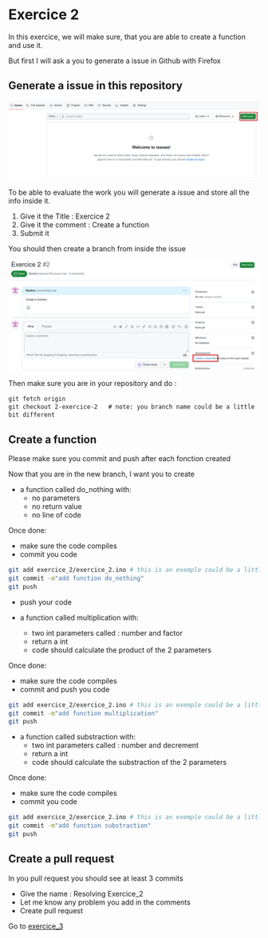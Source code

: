 # Exercice 2 

In this exercice, we will make sure, that you are able to create a function and use it.

But first I will ask a you to generate a issue in Github with Firefox

## Generate a issue in this repository

![Generate Issue](../exercice_1/img/1-create-issue.png)

To be able to evaluate the work you will generate a issue and store all the info inside it.

1. Give it the Title : Exercice 2
1. Give it the comment : Create a function
1. Submit it

You should then create a branch from inside the issue

![Create a Branch](img/1-create-branch.png)

Then make sure you are in your repository and do :
```
git fetch origin
git checkout 2-exercice-2   # note: you branch name could be a little bit different
```

## Create a function

Please make sure you commit and push after each fonction created

Now that you are in the new branch, I want you to create 
- a function called do_nothing with:
  - no parameters
  - no return value
  - no line of code

Once done: 
- make sure the code compiles
- commit you code 
```bash
git add exercice_2/exercice_2.ino # this is an exemple could be a little bit different
git commit -m"add function do_nothing"
git push
```
- push your code

- a function called multiplication with:
  - two int parameters called : number and factor
  - return a int
  - code should calculate the product of the 2 parameters

Once done: 
- make sure the code compiles
- commit and push you code 
```bash
git add exercice_2/exercice_2.ino # this is an exemple could be a little bit different
git commit -m"add function multiplication"
git push
```

- a function called substraction with:
  - two int parameters called : number and decrement
  - return a int
  - code should calculate the substraction of the 2 parameters

Once done: 
- make sure the code compiles
- commit you code 
```bash
git add exercice_2/exercice_2.ino # this is an exemple could be a little bit different
git commit -m"add function substraction"
git push
```

## Create a pull request

In you pull request you should see at least 3 commits

- Give the name : Resolving Exercice_2
- Let me know any problem you add in the comments
- Create pull request 

Go to [exercice_3](../exercice_3)